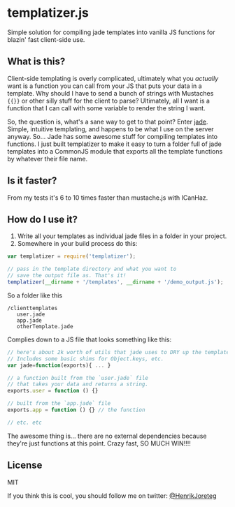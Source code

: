 # templatizer.js

Simple solution for compiling jade templates into vanilla JS functions for blazin' fast client-side use.

## What is this?

Client-side templating is overly complicated, ultimately what you *actually* want is a function you can call from your JS that puts your data in a template. Why should I have to send a bunch of strings with Mustaches `{{}}` or other silly stuff for the client to parse? Ultimately, all I want is a function that I can call with some variable to render the string I want.

So, the question is, what's a sane way to get to that point? Enter [jade](http://jade-lang.com). Simple, intuitive templating, and happens to be what I use on the server anyway. So... Jade has some awesome stuff for compiling templates into functions. I just built templatizer to make it easy to turn a folder full of jade templates into a CommonJS module that exports all the template functions by whatever their file name.

## Is it faster?
From my tests it's 6 to 10 times faster than mustache.js with ICanHaz.

## How do I use it?

1. Write all your templates as individual jade files in a folder in your project.
2. Somewhere in your build process do this:
    
```js
var templatizer = require('templatizer');

// pass in the template directory and what you want to 
// save the output file as. That's it!
templatizer(__dirname + '/templates', __dirname + '/demo_output.js');
```

So a folder like this

```
/clienttemplates
   user.jade
   app.jade
   otherTemplate.jade
```

Complies down to a JS file that looks something like this:

```js
// here's about 2k worth of utils that jade uses to DRY up the template code a bit. 
// Includes some basic shims for Object.keys, etc.
var jade=function(exports){ ... }

// a function built from the `user.jade` file
// that takes your data and returns a string.
exports.user = function () {} 

// built from the `app.jade` file
exports.app = function () {} // the function 

// etc. etc
```

The awesome thing is... there are no external dependencies because they're just functions at this point. Crazy fast, SO MUCH WIN!!!!

## License

MIT

If you think this is cool, you should follow me on twitter: [@HenrikJoreteg](http://twitter.com/henrikjoreteg)